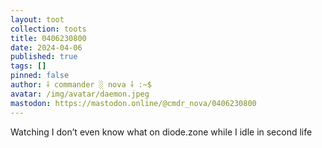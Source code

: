 ```yaml
---
layout: toot
collection: toots
title: 0406230800
date: 2024-04-06
published: true
tags: []
pinned: false
author: ⸸ commander ░ nova ⸸ :~$
avatar: /img/avatar/daemon.jpeg
mastodon: https://mastodon.online/@cmdr_nova/0406230800
---
```


Watching I don’t even know what on diode.zone while I idle in second life
